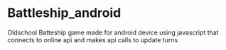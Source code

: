 # Battleship_android
Oldschool Batteship game made for android device using javascript that connects to online api and makes api calls to update turns

